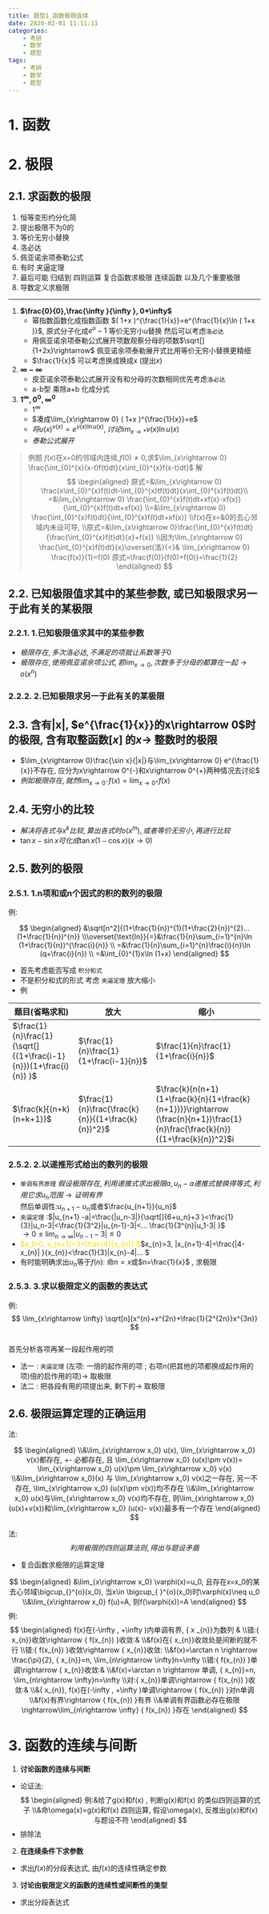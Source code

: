 ```yaml
---
title: 题型1_函数极限连续
date: 2020-02-01 11:11:11
categories:
    - 考研
    - 数学
    - 题型
tags:
    - 考研
    - 数学
    - 题型
---
```


# 1. 函数
# 2. 极限

## 2.1. 求函数的极限

1. 恒等变形约分化简
2. 提出极限不为0的
3. 等价无穷小替换
4. 洛必达
5. 佩亚诺余项泰勒公式
6. 有时 夹逼定理
7. 最后可能 归结到 四则运算 复合函数求极限 连续函数 以及几个重要极限
8. 导数定义求极限
>

* * *

1.  **$\frac{0}{0},\frac{\infty }{\infty }, 0*\infty$**  
    -  幂指数函数化成指数函数
     $( 1+x )^{\frac{1}{x}}=e^{\frac{1}{x}\ln ( 1+x )}$, 
     原式分子化成$e^{u}-1$ 等价无穷小u替换 
     然后可以考虑`洛必达`
    - 用佩亚诺余项泰勒公式展开项数观察分母的项数$\sqrt[]{1+2x}\rightarrow$
佩亚诺余项泰勒展开式比用等价无穷小替换更精细
    - $\frac{1}{x}$ 可以考虑换成换成$x$ (提出$x$)
2.  **$\infty -\infty$**  
    - 皮亚诺余项泰勒公式展开没有和分母的次数相同优先考虑`洛必达`
    - a-b型 乘除a+b 化成分式    
3.  **$1^{\infty },0^{0},\infty ^{0}$**
    - $1^{\infty }$   
    - $凑成\lim_{x\rightarrow 0} ( 1+x )^{\frac{1}{x}}=e$  
    - $将u( x )^{v( x )}=e^{v( x )\ln u( x )}, 讨论\lim_{x\rightarrow *} v( x )\ln u( x )$  
    - $泰勒公式展开$ 

> 例题
> $f(x)$在x=0的邻域内连续,$f(0)\neq 0$,求$\lim_{x\rightarrow 0} \frac{\int_{0}^{x}(x-t)f(t)dt}{x\int_{0}^{x}f(x-t)dt}$
> 解
> $$
> \begin{aligned}
> 原式=&\lim_{x\rightarrow 0} \frac{x\int_{0}^{x}f(t)dt-\int_{0}^{x}tf(t)dt}{x\int_{0}^{x}f(t)dt}\\
> =&\lim_{x\rightarrow 0} \frac{\int_{0}^{x}f(t)dt+xf(x)-xf(x)}{\int_{0}^{x}f(t)dt+xf(x)}
> \\=&\lim_{x\rightarrow 0} \frac{\int_{0}^{x}f(t)dt}{\int_{0}^{x}f(t)dt+xf(x)}
> \\f(x)在x=&0的去心邻域内未设可导,
> \\原式=&\lim_{x\rightarrow 0}\frac{\int_{0}^{x}f(t)dt}{\frac{\int_{0}^{x}f(t)dt}{x}+f(x)}
> \\因为\lim_{x\rightarrow 0} \frac{\int_{0}^{x}f(t)dt}{x}\overset{洛}{=}& \lim_{x\rightarrow 0} \frac{f(x)}{1}=f(0)
> 原式=\frac{f(0)}{f(0)+f(0)}=\frac{1}{2}
> \end{aligned}
> $$

## 2.2. 已知极限值求其中的某些参数, 或已知极限求另一于此有关的某极限

### 2.2.1. 1.**已知极限值求其中的某些参数**

-   $极限存在, 多次洛必达, 不满足的项就让系数等于0$  
-   $极限存在, 使用佩亚诺余项公式, 若\lim_{x\rightarrow 0} , 次数多于分母的都算在一起\rightarrow o( x^{n} )$  

### 2.2.2. 2.**已知极限求另一于此有关的某极限**

## 2.3. 含有|x|, $e^{\frac{1}{x}}的x\rightarrow 0$时的极限, 含有取整函数$[ x ]$ 的$x\rightarrow$ 整数时的极限

-   $\lim_{x\rightarrow 0}\frac{\sin x}{|x|}与\lim_{x\rightarrow 0} e^{\frac{1}{x}}不存在, 应分为x\rightarrow 0^{-}和x\rightarrow 0^{+}两种情况去讨论$  
-   $例如极限存在, 就然\lim_{x\rightarrow 0^{-}} f(x) =\lim_{x\rightarrow 0^{+}} f(x)$  

## 2.4. 无穷小的比较

-   $解决将各式与x^{k}比较, 算出各式时o( x^{m} ), 或者等价无穷小, 再进行比较$    
-   $\tan x-\sin x可化成 \tan x (1-\cos x) (x\rightarrow 0)$ 

## 2.5. 数列的极限

### 2.5.1. 1.**n项和或n个因式的积的数列的极限**

例:
>
$$
\begin{aligned}
&\sqrt[n^2]{(1+\frac{1}{n})^{1}(1+\frac{2}{n})^{2}... (1+\frac{1}{n})^{n}}
\\\overset{\text{ln}}{=}&\frac{1}{n}\sum_{i=1}^{n}\ln (1+\frac{1}{n})^{\frac{i}{n}}
\\ =&\frac{1}{n}\sum_{i=1}^{n}\frac{i}{n}\ln (q+\frac{i}{n})
\\ =&\int_{0}^{1}x\ln (1+x)
\end{aligned}
$$

-   首先考虑能否写成 `积分和式` 
-   不是积分和式的形式  考虑 `夹逼定理` 放大缩小 
- 例
 

| 题目(省略求和)                                                    | 放大                                               | 缩小                                                                                                                           |
| ----------------------------------------------------------------- | -------------------------------------------------- | ------------------------------------------------------------------------------------------------------------------------------ |
| $\frac{1}{n}\frac{1}{\sqrt[]{(1+\frac{i-1}{n}})(1+\frac{i}{n}) }$ | $\frac{1}{n}\frac{1}{1+\frac{i-1}{n}}$             | $\frac{1}{n}\frac{1}{1+\frac{i}{n}}$                                                                                           |
| $\frac{k}{(n+k)(n+k+1)}$                                          | $\frac{1}{n}\frac{\frac{k}{n}}{(1+\frac{k}{n})^2}$ | $\frac{k}{n(n+1)(1+\frac{k}{n}(1+\frac{k}{n+1}))}\rightarrow (\frac{n}{n+1})\frac{1}{n}\frac{\frac{k}{n}}{(1+\frac{k}{n})^2}$i |

### 2.5.2. 2.**以递推形式给出的数列的极限**

- `单调有界原理` $假设极限存在, 利用递推式求出极限a, u_n -a递推式替换得等式, 利用它求u_n范围\rightarrow 证明有界$  
然后单调性:$u_{n+1}-u_n$或者$\frac{u_{n+1}}{u_n}$
- `夹逼定理` :$|u_{n+1} -a|=\frac{|u_n-3|}{\sqrt[]{6+u_n}+3 }<\frac{1}{3}|u_n-3|<\frac{1}{3^2}|u_{n-1}-3|<... \frac{1}{3^{n}|u_1-3| }$  
$\rightarrow 0\leqslant \lim_{n\rightarrow \infty} |u_{n-1}-3|\leqslant 0$ 
- <font color=#FFD700>$x_1>0, x_{n+1}=3+\frac{4}{x_{n}}:$</font>$x_{n}>3, |x_{n+1}-4|=\frac{|4-x_{n}| }{x_{n}}<\frac{1}{3}|x_{n}-4|... $
-   有时能明确求出$u_n$等于$f(n)$: 命$n=x$或$n=\frac{1}{x}$ , 求极限
>

### 2.5.3. 3.**求以极限定义的函数的表达式**

例: 
$$ \lim_{x\rightarrow \infty} \sqrt[n]{x^{n}+x^{2n}+\frac{1}{2^{2n}}x^{3n}} $$  
首先分析各项再某一段起作用的项  
>
-   法一 : `夹逼定理` (左项: 一倍的起作用的项 ; 右项n(把其他的项都换成起作用的项)倍的启作用的项)$\rightarrow$ 取极限  
-   法二 : 把各段有用的项提出来, 剩下的$\rightarrow$ 取极限  
>

## 2.6. 极限运算定理的正确运用

法:  

$$
\begin{aligned}
\\&\lim_{x\rightarrow x_0} u(x), \lim_{x\rightarrow x_0} v(x)都存在, +- 必都存在, 且 \lim_{x\rightarrow x_0} (u(x)\pm v(x))= \lim_{x\rightarrow x_0} u(x)\pm \lim_{x\rightarrow x_0} v(x)  
\\&\lim_{x\rightarrow x_0}(x) 与 \lim_{x\rightarrow x_0} v(x)之一存在, 另一不存在, \lim_{x\rightarrow x_0} (u(x)\pm v(x))均不存在
\\&\lim_{x\rightarrow x_0} u(x)与\lim_{x\rightarrow x_0} v(x)均不存在, 则\lim_{x\rightarrow x_0}(u(x)+v(x))和\lim_{x\rightarrow x_0} (u(x)- v(x))最多有一个存在
\end{aligned}
$$

法:
$$
利用极限的四则运算法则, 得出与题设矛盾 
$$
>
-   复合函数求极限的运算定理
>
$$
\begin{aligned}
&\lim_{x\rightarrow x_0} \varphi(x)=u_0, 且存在x=x_0的某去心邻域\bigcup_{}^{o}(x_0), 当x\in \bigcup_{ }^{o}(x_0)时\varphi(x)\neq u_0
\\&\lim_{x\rightarrow x_0} f(u)=A, 则f(\varphi(x))=A
\end{aligned}
$$
例:
$$
\begin{aligned}
f(x)在(-\infty , +\infty )内单调有界, { x _{n}}为数列 &
\\错:{ x_{n}}收敛\rightarrow { f(x_{n}) }收敛:&
\\&f(x)在{ x_{n}}收敛处是间断的就不行
\\错:{ f(x_{n}) }收敛\rightarrow { x_{n}}收敛:
\\&f(x)=\arctan n \rightarrow \frac{\pi}{2}, { x_{n}}=n, \lim_{n\rightarrow \infty}n=\infty
\\错:{ f(x_{n}) }单调\rightarrow { x_{n}}收敛:&
\\&f(x)=\arctan n \rightarrow 单调, { x_{n}}=n, \lim_{n\rightarrow \infty}n=\infty
\\对:{ x_{n}}单调\rightarrow { f(x_{n}) }收敛:&
\\&{ x_{n}}, f(x)在(-\infty , +\infty )单调\rightarrow { f(x_{n}) }对n单调
\\&f(x)有界\rightarrow { f(x_{n}) }有界
\\&单调有界函数必存在极限\rightarrow\lim_{n\rightarrow \infty} { f(x_{n}) }存在
\end{aligned}
$$

# 3. 函数的连续与间断

1. **讨论函数的连续与间断**

- 论证法:
$$
   \begin{aligned}
   例:&给了g(x)和f(x) , 判断g(x)和f(x) 的类似四则运算的式子
   \\&命\omega(x)=g(x)和f(x) 四则运算, 假设\omega(x), 反推出g(x)和f(x) 与题设不符
   \end{aligned}
$$
 - 排除法  

2. **在连续条件下求参数**

- 求出$f(x)$的分段表达式, 由$f(x)$的连续性确定参数

3. **讨论由极限定义的函数的连续性或间断性的类型**

- 求出分段表达式
